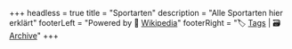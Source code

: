 +++
headless = true
title = "Sportarten"
description = "Alle Sportarten hier erklärt"
footerLeft = "Powered by 💜 [Wikipedia](https://de.wikipedia.org/wiki/Wikipedia:Hauptseite)"
footerRight = "🏷️ [Tags](/tags/) | 🗃️ [Archive](/posts/)"
+++
